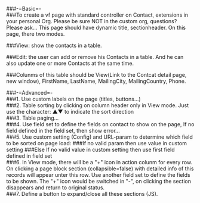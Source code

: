###-=Basic=-  
###To create a vf page with standard controller on Contact, extensions in your personal Org. Please be sure NOT in the custom org, questions? Please ask... This page should have dynamic title, sectionheader. On this page, there two modes.

###View: show the contacts in a table.

###Edit: the user can add or remove his Contacts in a table. And he can also update one or more Contacts at the same time. 

###Colunms of this table should be View(Link to the Contcat detail page, new window), FirstName, LastName, MailingCity, MailingCountry, Phone.

###-=Advanced=-  
###1. Use custom labels on the page (titles, buttons...)  
###2. Table sorting by clicking on column header only in View mode. Just use the character: ▲▼ to indicate the sort direction  
###3. Table paging...  
###4. Use field set to define the fields on contact to show on the page, If no field defined in the field set, then show error...    
###5. Use custom setting (Config) and URL-param to determine which field to be sorted on page load: 
###If no valid param then use value in custom setting
###Else If no valid value in custom setting then use first field defined in field set  
###6. In View mode, there will be a "+" icon in action colunm for every row. On clicking a page block section (collapsible=false) with detailed info of this records will appear unter this row. Use another field set to define the fields to be shown. The "+" icon would be switched in "-", on clicking the section disappears and return to original status.  
###7. Define a button to expand/close all these sections (JS).



